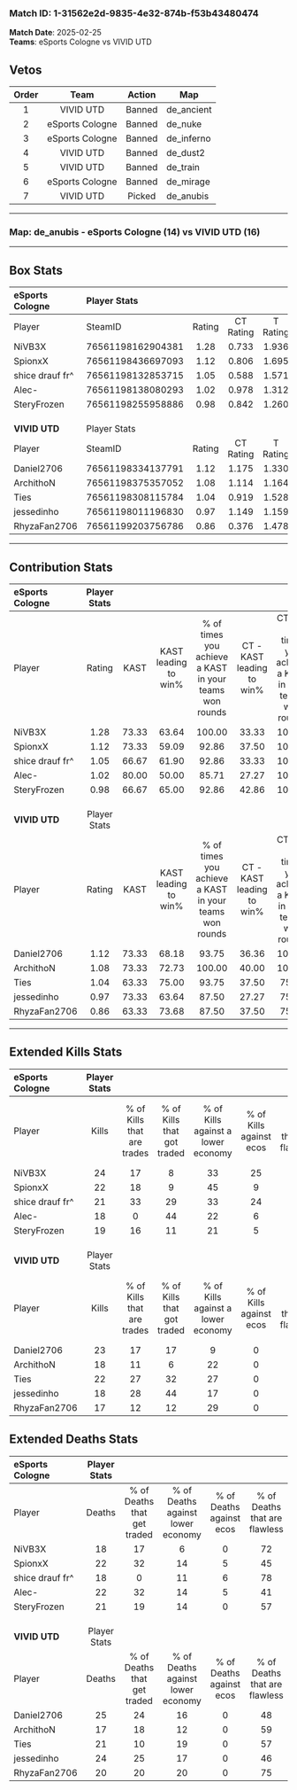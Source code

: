 ### Match ID: 1-31562e2d-9835-4e32-874b-f53b43480474  
**Match Date**: 2025-02-25  
**Teams**: eSports Cologne vs VIVID UTD  

## Vetos  

| Order | Team | Action | Map |
| :---: | :--: | :----: | --- |
| 1 | VIVID UTD | Banned | de_ancient |
| 2 | eSports Cologne | Banned | de_nuke |
| 3 | eSports Cologne | Banned | de_inferno |
| 4 | VIVID UTD | Banned | de_dust2 |
| 5 | VIVID UTD | Banned | de_train |
| 6 | eSports Cologne | Banned | de_mirage |
| 7 | VIVID UTD | Picked | de_anubis |

---  

### **Map**: de_anubis - eSports Cologne (14) vs VIVID UTD (16)  
---  

## Box Stats  

| **eSports Cologne** | Player Stats      |        |           |          |       |      |       |         |        |      |     |
| :- | :- | :-: | :-: | :-: | :-: | :-: | :-: | :-: | :-: | :-: | :-: |
| Player              | SteamID           | Rating | CT Rating | T Rating | KAST  | ADR  | Kills | Assists | Deaths | K/D  | HS% |
| NiVB3X              | 76561198162904381 |  1.28  |   0.733   |  1.936   | 73.33 | 89.1 |  24   |    8    |   18   | 1.33 | 50  |
| SpionxX             | 76561198436697093 |  1.12  |   0.806   |  1.695   | 73.33 | 76.3 |  22   |   12    |   22   | 1.00 | 54  |
| shice drauf fr^     | 76561198132853715 |  1.05  |   0.588   |  1.571   | 66.67 | 63.3 |  21   |    5    |   18   | 1.17 | 61  |
| Alec-               | 76561198138080293 |  1.02  |   0.978   |  1.312   | 80.00 | 72.1 |  18   |    4    |   22   | 0.82 | 44  |
| SteryFrozen         | 76561198255958886 |  0.98  |   0.842   |  1.260   | 66.67 | 75.4 |  19   |    5    |   21   | 0.90 | 68  |
|                     |                   |        |           |          |       |      |       |         |        |      |     |
|                     |                   |        |           |          |       |      |       |         |        |      |     |
|                     |                   |        |           |          |       |      |       |         |        |      |     |
| **VIVID UTD**       | Player Stats      |        |           |          |       |      |       |         |        |      |     |
| Player              | SteamID           | Rating | CT Rating | T Rating | KAST  | ADR  | Kills | Assists | Deaths | K/D  | HS% |
| Daniel2706          | 76561198334137791 |  1.12  |   1.175   |  1.330   | 73.33 | 86.8 |  23   |    9    |   25   | 0.92 | 56  |
| ArchithoN           | 76561198375357052 |  1.08  |   1.114   |  1.164   | 73.33 | 75.4 |  18   |    9    |   17   | 1.06 | 61  |
| Ties                | 76561198308115784 |  1.04  |   0.919   |  1.528   | 63.33 | 78.6 |  22   |    1    |   21   | 1.05 | 50  |
| jessedinho          | 76561198011196830 |  0.97  |   1.149   |  1.159   | 73.33 | 81.4 |  18   |    5    |   24   | 0.75 | 55  |
| RhyzaFan2706        | 76561199203756786 |  0.86  |   0.376   |  1.478   | 63.33 | 59.8 |  17   |    4    |   20   | 0.85 | 58  |
---  

## Contribution Stats  

| **eSports Cologne** | Player Stats |       |                      |                                                        |                           |                                                             |                          |                                                            |
| :- | :-: | :-: | :-: | :-: | :-: | :-: | :-: | :-: |
| Player              |    Rating    | KAST  | KAST leading to win% | % of times you achieve a KAST in your teams won rounds | CT - KAST leading to win% | CT - % of times you achieve a KAST in your teams won rounds | T - KAST leading to win% | T - % of times you achieve a KAST in your teams won rounds |
| NiVB3X              |     1.28     | 73.33 |        63.64         |                         100.00                         |           33.33           |                           100.00                            |          84.62           |                           100.00                           |
| SpionxX             |     1.12     | 73.33 |        59.09         |                         92.86                          |           37.50           |                           100.00                            |          71.43           |                           90.91                            |
| shice drauf fr^     |     1.05     | 66.67 |        61.90         |                         92.86                          |           33.33           |                           100.00                            |          83.33           |                           90.91                            |
| Alec-               |     1.02     | 80.00 |        50.00         |                         85.71                          |           27.27           |                           100.00                            |          69.23           |                           81.82                            |
| SteryFrozen         |     0.98     | 66.67 |        65.00         |                         92.86                          |           42.86           |                           100.00                            |          76.92           |                           90.91                            |
|                     |              |       |                      |                                                        |                           |                                                             |                          |                                                            |
|                     |              |       |                      |                                                        |                           |                                                             |                          |                                                            |
|                     |              |       |                      |                                                        |                           |                                                             |                          |                                                            |
| **VIVID UTD**       | Player Stats |       |                      |                                                        |                           |                                                             |                          |                                                            |
| Player              |    Rating    | KAST  | KAST leading to win% | % of times you achieve a KAST in your teams won rounds | CT - KAST leading to win% | CT - % of times you achieve a KAST in your teams won rounds | T - KAST leading to win% | T - % of times you achieve a KAST in your teams won rounds |
| Daniel2706          |     1.12     | 73.33 |        68.18         |                         93.75                          |           36.36           |                           100.00                            |          100.00          |                           91.67                            |
| ArchithoN           |     1.08     | 73.33 |        72.73         |                         100.00                         |           40.00           |                           100.00                            |          100.00          |                           100.00                           |
| Ties                |     1.04     | 63.33 |        75.00         |                         93.75                          |           37.50           |                            75.00                            |          100.00          |                           100.00                           |
| jessedinho          |     0.97     | 73.33 |        63.64         |                         87.50                          |           27.27           |                            75.00                            |          100.00          |                           91.67                            |
| RhyzaFan2706        |     0.86     | 63.33 |        73.68         |                         87.50                          |           37.50           |                            75.00                            |          100.00          |                           91.67                            |
---  

## Extended Kills Stats  

| **eSports Cologne** | Player Stats |                            |                            |                                    |                         |                              |                                 |                                       |                    |           |
| :- | :-: | :-: | :-: | :-: | :-: | :-: | :-: | :-: | :-: | :-: |
| Player              |    Kills     | % of Kills that are trades | % of Kills that got traded | % of Kills against a lower economy | % of Kills against ecos | % of Kills that are flawless | % of Kills that are close duels | % of Kills that are assisted by flash | Pistol Round Kills | AWP Kills |
| NiVB3X              |      24      |             17             |             8              |                 33                 |           25            |              63              |                8                |                   0                   |         8          |     5     |
| SpionxX             |      22      |             18             |             9              |                 45                 |            9            |              68              |                0                |                   0                   |         2          |     3     |
| shice drauf fr^     |      21      |             33             |             29             |                 33                 |           24            |              38              |               10                |                   0                   |         0          |     0     |
| Alec-               |      18      |             0              |             44             |                 22                 |            6            |              50              |               17                |                  11                   |         0          |     1     |
| SteryFrozen         |      19      |             16             |             11             |                 21                 |            5            |              58              |               16                |                   5                   |         2          |     1     |
|                     |              |                            |                            |                                    |                         |                              |                                 |                                       |                    |           |
|                     |              |                            |                            |                                    |                         |                              |                                 |                                       |                    |           |
|                     |              |                            |                            |                                    |                         |                              |                                 |                                       |                    |           |
| **VIVID UTD**       | Player Stats |                            |                            |                                    |                         |                              |                                 |                                       |                    |           |
| Player              |    Kills     | % of Kills that are trades | % of Kills that got traded | % of Kills against a lower economy | % of Kills against ecos | % of Kills that are flawless | % of Kills that are close duels | % of Kills that are assisted by flash | Pistol Round Kills | AWP Kills |
| Daniel2706          |      23      |             17             |             17             |                 9                  |            0            |              65              |                4                |                   0                   |         2          |     0     |
| ArchithoN           |      18      |             11             |             6              |                 22                 |            0            |              67              |               11                |                   6                   |         0          |     1     |
| Ties                |      22      |             27             |             32             |                 27                 |            0            |              59              |               14                |                  18                   |         0          |     0     |
| jessedinho          |      18      |             28             |             44             |                 17                 |            0            |              61              |                6                |                   6                   |         1          |     1     |
| RhyzaFan2706        |      17      |             12             |             12             |                 29                 |            0            |              47              |                0                |                   0                   |         0          |     0     |
## Extended Deaths Stats  

| **eSports Cologne** | Player Stats |                             |                                   |                          |                               |                            |                           |               |
| :- | :-: | :-: | :-: | :-: | :-: | :-: | :-: | :-: |
| Player              |    Deaths    | % of Deaths that get traded | % of Deaths against lower economy | % of Deaths against ecos | % of Deaths that are flawless | % of Deaths that are close | % of Deaths while blinded | Deaths to AWP |
| NiVB3X              |      18      |             17              |                 6                 |            0             |              72               |             6              |            17             |       0       |
| SpionxX             |      22      |             32              |                14                 |            5             |              45               |             9              |             0             |       1       |
| shice drauf fr^     |      18      |              0              |                11                 |            6             |              78               |             6              |             6             |       0       |
| Alec-               |      22      |             32              |                14                 |            5             |              41               |             9              |             0             |       2       |
| SteryFrozen         |      21      |             19              |                14                 |            0             |              57               |             5              |            10             |       0       |
|                     |              |                             |                                   |                          |                               |                            |                           |               |
|                     |              |                             |                                   |                          |                               |                            |                           |               |
|                     |              |                             |                                   |                          |                               |                            |                           |               |
| **VIVID UTD**       | Player Stats |                             |                                   |                          |                               |                            |                           |               |
| Player              |    Deaths    | % of Deaths that get traded | % of Deaths against lower economy | % of Deaths against ecos | % of Deaths that are flawless | % of Deaths that are close | % of Deaths while blinded | Deaths to AWP |
| Daniel2706          |      25      |             24              |                16                 |            0             |              48               |             4              |             4             |       3       |
| ArchithoN           |      17      |             18              |                12                 |            0             |              59               |             12             |             0             |       2       |
| Ties                |      21      |             10              |                19                 |            0             |              57               |             14             |             0             |       1       |
| jessedinho          |      24      |             25              |                17                 |            0             |              46               |             17             |             4             |       1       |
| RhyzaFan2706        |      20      |             20              |                20                 |            0             |              75               |             0              |             5             |       5       |
